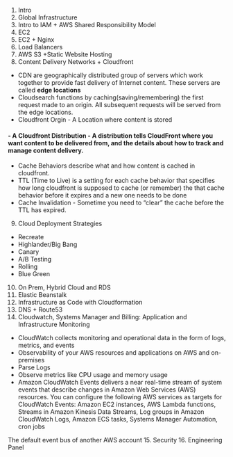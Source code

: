 1. Intro
2. Global Infrastructure
3. Intro to IAM + AWS Shared Responsibility Model
4. EC2
5. EC2 + Nginx
6. Load Balancers
7. AWS S3 +Static Website Hosting
8. Content Delivery Networks + Cloudfront
- CDN are geographically distributed group of servers which work together to provide fast delivery of Internet content. These servers are called **edge locations**
- Cloudsearch functions by caching(saving/remembering) the first request made to an origin. All subsequent requests will be served from the edge locations.
- Cloudfront Orgin - A Location where content is stored
#### - A Cloudfront Distribution - A distribution tells CloudFront where you want content to be delivered from, and the details about how to track and manage content delivery.
- Cache Behaviors describe what and how content is cached in cloudfront.
- TTL (Time to Live) is a setting for each cache behavior that specifies how long cloudfront is supposed to cache (or remember) the that cache behavior before it expires and a new one needs to be done
- Cache Invalidation - Sometime you need to “clear” the cache before the TTL has expired.
9. Cloud Deployment Strategies
  - Recreate
  - Highlander/Big Bang
  - Canary
  - A/B Testing
  - Rolling
  - Blue Green
10. On Prem, Hybrid Cloud and RDS
11. Elastic Beanstalk
12. Infrastructure as Code with Cloudformation
13. DNS + Route53
14. Cloudwatch, Systems Manager and Billing:  Application and Infrastructure Monitoring
  - CloudWatch collects monitoring and operational data in the form of logs, metrics, and events
  - Observability of your AWS resources and applications on AWS and on-premises
  - Parse Logs
  - Observe metrics like CPU usage and memory usage
  -  Amazon CloudWatch Events delivers a near real-time stream of system events that describe changes in Amazon Web Services (AWS) resources. You can configure the following AWS services as targets for CloudWatch Events: Amazon EC2 instances, AWS Lambda functions, Streams in Amazon Kinesis Data Streams, Log groups in Amazon CloudWatch Logs, Amazon ECS tasks, Systems Manager Automation,  cron jobs

The default event bus of another AWS account
15. Security
16. Engineering Panel
